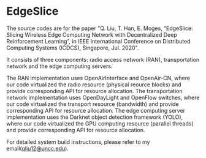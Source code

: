 # EdgeSlice

The source codes are for the paper "Q. Liu, T. Han, E. Moges, “EdgeSlice: Slicing Wireless Edge Computing Network with Decentralized Deep Reinforcement Learning”, in IEEE International Conference on Distributed Computing Systems (ICDCS), Singapore, Jul. 2020".

It consists of three components: radio access network (RAN), transportation network and the edge computing servers.

The RAN implementation uses OpenAirInterface and OpenAir-CN, where our code virtualized the radio resource (physical reource blocks) and provide corresponding API for resource allocation.
The transportation network implementation uses OpenDayLight and OpenFlow switches, where our code virtualized the transport resource (bandwidth) and provide corresponding API for resource allocation.
The edge computing server implementation uses the Darknet object detection framework (YOLO), where our code virtualized the GPU computing resource (parallel threads) and provide corresponding API for resource allocation.

For detailed system build instructions, please refer to my email(qliu12@uncc.edu).
